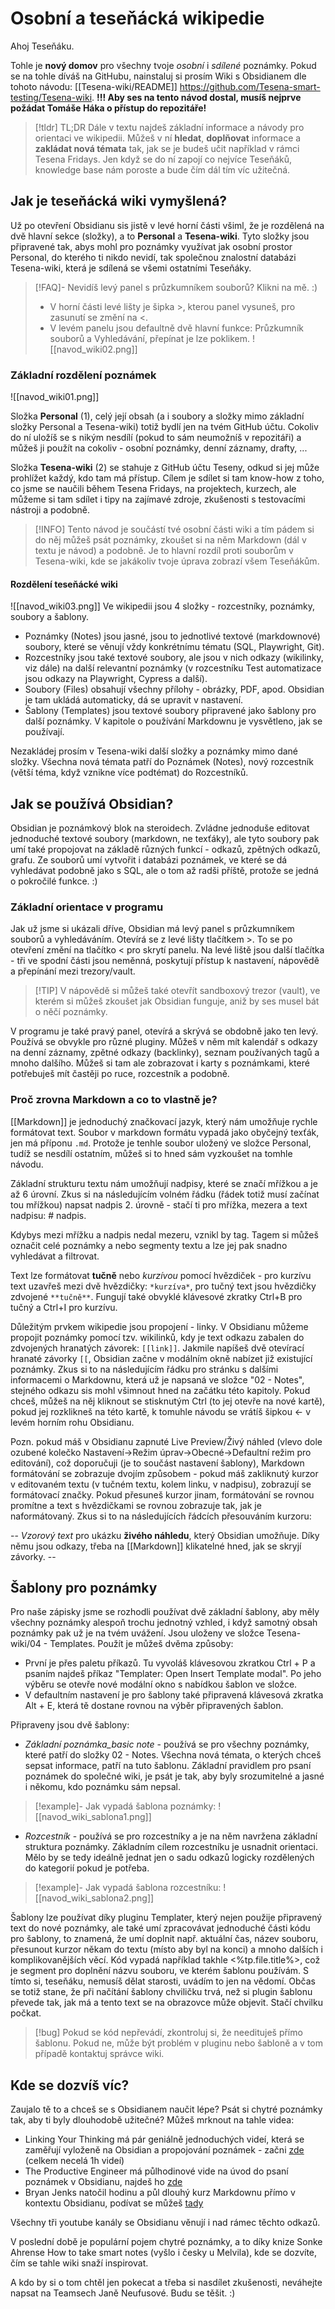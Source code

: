# Osobní a teseňácká wikipedie

Ahoj Teseňáku. 

Tohle je **nový domov** pro všechny tvoje *osobní* i *sdílené* poznámky. Pokud se na tohle díváš na GitHubu, nainstaluj si prosím Wiki s Obsidianem dle tohoto návodu:  [[Tesena-wiki/README]] https://github.com/Tesena-smart-testing/Tesena-wiki. **!!! Aby ses na tento návod dostal, musíš nejprve požádat Tomáše Háka o přístup do repozitáře!**


> [!tldr] TL;DR
> Dále v textu najdeš základní informace a návody pro orientaci ve wikipedii.
> Můžeš v ní **hledat**, **doplňovat** informace a **zakládat nová témata** tak, jak se je budeš učit například v rámci Tesena Fridays. Jen když se do ní zapojí co nejvíce Teseňáků, knowledge base nám poroste a bude čím dál tím víc užitečná. 

## Jak je teseňácká wiki vymyšlená?
Už po otevření Obsidianu sis jistě v levé horní části všiml, že je rozdělená na dvě hlavní sekce (složky), a to **Personal** a **Tesena-wiki**. Tyto složky jsou připravené tak, abys mohl pro poznámky využívat jak osobní prostor Personal, do kterého ti nikdo nevidí, tak společnou znalostní databázi Tesena-wiki, která je sdílená se všemi ostatními Teseňáky.

> [!FAQ]- Nevidíš levý panel s průzkumníkem souborů? Klikni na mě. :)
> - V horní části levé lišty je šipka >, kterou panel vysuneš, pro zasunutí se změní na <.  
> - V levém panelu jsou defaultně dvě hlavní funkce: Průzkumník souborů a Vyhledávání, přepínat je lze poklikem.
> ![[navod_wiki02.png]]

### Základní rozdělení poznámek
![[navod_wiki01.png]] 

Složka **Personal** (1), celý její obsah (a i soubory a složky mimo základní složky Personal a Tesena-wiki) totiž bydlí jen na tvém GitHub účtu. Cokoliv do ní uložíš se s nikým nesdílí (pokud to sám neumožníš v repozitáři) a můžeš ji použít na cokoliv - osobní poznámky, denní záznamy, drafty, ...

Složka **Tesena-wiki** (2) se stahuje z GitHub účtu Teseny, odkud si jej může prohlížet každý, kdo tam má přístup. Cílem je sdílet si tam know-how z toho, co jsme se naučili během Tesena Fridays, na projektech, kurzech, ale můžeme si tam sdílet i tipy na zajímavé zdroje, zkušenosti s testovacími nástroji a podobně.

> [!INFO] Tento návod je součástí tvé osobní části wiki a tím pádem si do něj můžeš psát poznámky, zkoušet si na něm Markdown (dál v textu je návod) a podobně. Je to hlavní rozdíl proti souborům v Tesena-wiki, kde se jakákoliv tvoje úprava zobrazí všem Teseňákům.

#### Rozdělení teseňácké wiki
![[navod_wiki03.png]]
Ve wikipedii jsou 4 složky - rozcestníky, poznámky, soubory a šablony. 
- Poznámky (Notes) jsou jasné, jsou to jednotlivé textové (markdownové) soubory, které se věnují vždy konkrétnímu tématu (SQL, Playwright, Git). 
- Rozcestníky jsou také textové soubory, ale jsou v nich odkazy (wikilinky, viz dále) na další relevantní poznámky (v rozcestníku Test automatizace jsou odkazy na Playwright, Cypress a další). 
- Soubory (Files) obsahují všechny přílohy - obrázky, PDF, apod. Obsidian je tam ukládá automaticky, dá se upravit v nastavení. 
- Šablony (Templates) jsou textové soubory připravené jako šablony pro další poznámky. V kapitole o používání Markdownu je vysvětleno, jak se používají. 

Nezakládej prosím v Tesena-wiki další složky a poznámky mimo dané složky. Všechna nová témata patří do Poznámek (Notes), nový rozcestník (větší téma, když vznikne více podtémat) do Rozcestníků. 

## Jak se používá Obsidian?
Obsidian je poznámkový blok na steroidech. Zvládne jednoduše editovat jednoduché textové soubory (markdown, ne texťáky), ale tyto soubory pak umí také propojovat na základě různých funkcí - odkazů, zpětných odkazů, grafu. Ze souborů umí vytvořit i databázi poznámek, ve které se dá vyhledávat podobně jako s SQL, ale o tom až radši příště, protože se jedná o pokročilé funkce. :)

### Základní orientace v programu
Jak už jsme si ukázali dříve, Obsidian má levý panel s průzkumníkem souborů a vyhledáváním. Otevírá se z levé lišty tlačítkem >. To se po otevření změní na tlačítko < pro skrytí panelu. Na levé liště jsou další tlačítka - tři ve spodní části jsou neměnná, poskytují přístup k nastavení, nápovědě a přepínání mezi trezory/vault. 

> [!TIP] V nápovědě si můžeš také otevřít sandboxový trezor (vault), ve kterém si můžeš zkoušet jak Obsidian funguje, aniž by ses musel bát o něčí poznámky. 

V programu je také pravý panel, otevírá a skrývá se obdobně jako ten levý. Používá se obvykle pro různé pluginy. Můžeš v něm mít kalendář s odkazy na denní záznamy, zpětné odkazy (backlinky), seznam používaných tagů a mnoho dalšího. Můžeš si tam ale zobrazovat i karty s poznámkami, které potřebuješ mít častěji po ruce, rozcestník a podobně.

### Proč zrovna Markdown a co to vlastně je?
[[Markdown]] je jednoduchý značkovací jazyk, který nám umožňuje rychle formátovat text. Soubor v markdown formátu vypadá jako obyčejný texťák, jen má příponu `.md`. Protože je tenhle soubor uložený ve složce Personal, tudíž se nesdílí ostatním, můžeš si to hned sám vyzkoušet na tomhle návodu. 

Základní strukturu textu nám umožňují nadpisy, které se značí mřížkou a je až 6 úrovní. Zkus si na následujícím volném řádku (řádek totiž musí začínat tou mřížkou) napsat nadpis 2. úrovně - stačí ti pro mřížka, mezera a text nadpisu: # nadpis. 


Kdybys mezi mřížku a nadpis nedal mezeru, vznikl by tag. Tagem si můžeš označit celé poznámky a nebo segmenty textu a lze jej pak snadno vyhledávat a filtrovat. 

Text lze formátovat **tučně** nebo *kurzívou* pomocí hvězdiček - pro kurzívu text uzavřeš mezi dvě hvězdičky: `*kurzíva*`, pro tučný text jsou hvězdičky zdvojené `**tučně**`. Fungují také obvyklé klávesové zkratky Ctrl+B pro tučný a Ctrl+I pro kurzívu. 

Důležitým prvkem wikipedie jsou propojení - linky. V Obsidianu můžeme propojit poznámky pomocí tzv. wikilinků, kdy je text odkazu zabalen do zdvojených hranatých závorek: `[[link]]`. Jakmile napíšeš dvě otevírací hranaté závorky `[[`, Obsidian začne v modálním okně nabízet již existující poznámky. Zkus si to na následujícím řádku pro stránku s dalšími informacemi o Markdownu, která už je napsaná ve složce "02 - Notes", stejného odkazu sis mohl všimnout hned na začátku této kapitoly. Pokud chceš, můžeš na něj kliknout se stisknutým Ctrl (to jej otevře na nové kartě), pokud jej rozklikneš na této kartě, k tomuhle návodu se vrátíš šipkou <- v levém horním rohu Obsidianu.

Pozn. pokud máš v Obsidianu zapnuté Live Preview/Živý náhled (vlevo dole ozubené kolečko Nastavení->Režim úprav->Obecné->Defaultní režim pro editování), což doporučuji (je to součást nastavení šablony), Markdown formátování se zobrazuje dvojím způsobem - pokud máš zakliknutý kurzor v editovaném textu (v tučném textu, kolem linku, v nadpisu), zobrazují se formátovací značky. Pokud přesuneš kurzor jinam, formátování se rovnou promítne a text s hvězdičkami se rovnou zobrazuje tak, jak je naformátovaný. Zkus si to na následujících řádcích přesouváním kurzoru:

-- *Vzorový text* pro ukázku **živého náhledu**, který Obsidian umožňuje. Díky němu jsou odkazy, třeba na [[Markdown]] klikatelné hned, jak se skryjí závorky. --

## Šablony pro poznámky
Pro naše zápisky jsme se rozhodli používat dvě základní šablony, aby měly všechny poznámky alespoň trochu jednotný vzhled, i když samotný obsah poznámky pak už je na tvém uvážení. Jsou uloženy ve složce Tesena-wiki/04 - Templates. Použít je můžeš dvěma způsoby:
- První je přes paletu příkazů. Tu vyvoláš klávesovou zkratkou Ctrl + P a psaním najdeš příkaz "Templater: Open Insert Template modal". Po jeho výběru se otevře nové modální okno s nabídkou šablon ve složce. 
- V defaultním nastavení je pro šablony také připravená klávesová zkratka Alt + E, která tě dostane rovnou na výběr připravených šablon. 

Připraveny jsou dvě šablony:
- *Základní poznámka_basic note* - používá se pro všechny poznámky, které patří do složky 02 - Notes. Všechna nová témata, o kterých chceš sepsat informace, patří na tuto šablonu. Základní pravidlem pro psaní poznámek do společné wiki, je psát je tak, aby byly srozumitelné a jasné i někomu, kdo poznámku sám nepsal.  
> [!example]- Jak vypadá šablona poznámky:
> ![[navod_wiki_sablona1.png]]
- *Rozcestník* - používá se pro rozcestníky a je na něm navržena základní struktura poznámky. Základním cílem rozcestníku je usnadnit orientaci. Mělo by se tedy ideálně jednat jen o sadu odkazů logicky rozdělených do kategorií pokud je potřeba. 
> [!example]- Jak vypadá šablona rozcestníku:
> ![[navod_wiki_sablona2.png]]

Šablony lze používat díky pluginu Templater, který nejen použije připravený text do nové poznámky, ale také umí zpracovávat jednoduché části kódu pro šablony, to znamená, že umí doplnit např. aktuální čas, název souboru, přesunout kurzor někam do textu (místo aby byl na konci) a mnoho dalších i komplikovanějších věcí. Kód vypadá například takhle <%tp.file.title%>, což je segment pro doplnění názvu souboru, ve kterém šablonu používám. S tímto si, teseňáku, nemusíš dělat starosti, uvádím to jen na vědomí. Občas se totiž stane, že při načítání šablony chviličku trvá, než si plugin šablonu převede tak, jak má a tento text se na obrazovce může objevit. Stačí chvilku počkat.

> [!bug] Pokud se kód nepřevádí, zkontroluj si, že needituješ přímo šablonu. Pokud ne, může být problém v pluginu nebo šabloně a v tom případě kontaktuj správce wiki.

## Kde se dozvíš víc?
Zaujalo tě to a chceš se s Obsidianem naučit lépe? Psát si chytré poznámky tak, aby ti byly dlouhodobě užitečné? Můžeš mrknout na tahle videa:

- Linking Your Thinking má pár geniálně jednoduchých videí, která se zaměřují vyloženě na Obsidian a propojování poznámek - začni [zde](https://www.youtube.com/watch?v=QgbLb6QCK88&list=PL3NaIVgSlAVLHty1-NuvPa9V0b0UwbzBd) (celkem necelá 1h videí)
- The Productive Engineer má půlhodinové vide na úvod do psaní poznámek v Obsidianu, najdeš ho [zde](https://www.youtube.com/watch?v=47hOfPGsrqk)
- Bryan Jenks natočil hodinu a půl dlouhý kurz Markdownu přímo v kontextu Obsidianu, podívat se můžeš [tady](https://www.youtube.com/watch?v=FEa2diI2qgA)

Všechny tři youtube kanály se Obsidianu věnují i nad rámec těchto odkazů. 

V poslední době je populární pojem chytré poznámky, a to díky knize Sonke Ahrense How to take smart notes (vyšlo i česky u Melvila), kde se dozvíte, čím se tahle wiki snaží inspirovat. 

A kdo by si o tom chtěl jen pokecat a třeba si nasdílet zkušenosti, neváhejte napsat na Teamsech Janě Neufusové. Budu se těšit. :)
